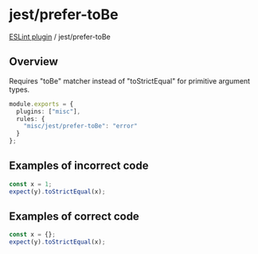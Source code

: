 # jest/prefer-toBe

[ESLint plugin](https://ilyub.github.io/eslint-plugin-misc/) / jest/prefer-toBe

## Overview

Requires "toBe" matcher instead of "toStrictEqual" for primitive argument types.

```ts
module.exports = {
  plugins: ["misc"],
  rules: {
    "misc/jest/prefer-toBe": "error"
  }
};
```

## Examples of incorrect code

```ts
const x = 1;
expect(y).toStrictEqual(x);
```

## Examples of correct code

```ts
const x = {};
expect(y).toStrictEqual(x);
```